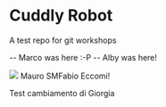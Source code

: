 # Cuddly Robot

A test repo for git workshops

-- Marco was here :-P
-- Alby was here!

![](https://i.imgur.com/KCPqDURh.jpg)
Mauro
SMFabio Eccomi!

Test cambiamento di Giorgia 

